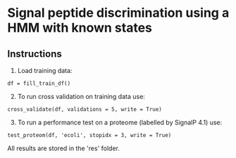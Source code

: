 # Signal peptide discrimination using a HMM with known states

## Instructions

1. Load training data:

```df = fill_train_df()```

2. To run cross validation on training data use:

```cross_validate(df, validations = 5, write = True)```

3. To run a performance test on a proteome (labelled by SignalP 4.1) use:

```test_proteom(df, 'ecoli', stopidx = 3, write = True)```

All results are stored in the 'res' folder.
